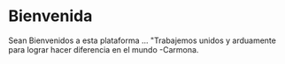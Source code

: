 # Bienvenida
Sean Bienvenidos a esta plataforma ... "Trabajemos unidos y arduamente para lograr hacer diferencia en el mundo  -Carmona.
